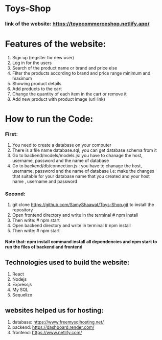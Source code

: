 # Toys-Shop
### link of the website: https://toyecommerceshop.netlify.app/

# Features of the website:
1.	Sign up (register for new user)
2.	Log in for the users
3.	Search of the product name or brand and price else
4.	Filter the products according to brand and price range minimum and maximum
5.	Showing product details 
6.	Add products to the cart
7.	Change the quantity of each item in the cart or remove it
8.	Add new product with product image (url link)


# How to run the Code: 
### First:
  1. You need to create a database on your computer
  2. There is a file name database.sql, you can get  database schema from it
  3. Go to backend/models/models.js: you have to chanage the host, username, password and the name of database
  4. Go to backend/db/connection.js : you have to chanage the host, username, password and the name of database
  i.e:  make the changes that suitable for your database name that you created and your host name , username and password  


### Second:
  1. git clone https://github.com/SamyShaawat/Toys-Shop.git to install the repository
  2. Open frontend directory and write in the terminal # npm install 
  3. Then write: # npm start 
  4. Open backend directory and write in terminal # npm install 
  5. Then write: # npm start  
#### Note that: npm install command install  all dependencies and npm start to run the files of backend and frontend


## Technologies used to build the website:
1. React
2. Nodejs
3. Expressjs
4. My SQL
5. Sequelize

## websites helped us for hosting:
1. database: https://www.freemysqlhosting.net/
2. backend:  https://dashboard.render.com/
3. frontend: https://www.netlify.com/


